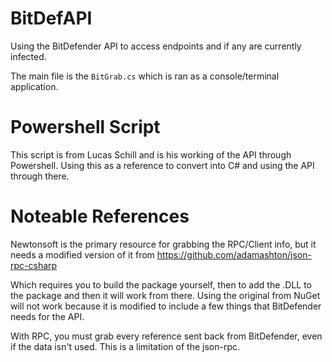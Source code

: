 # BitDefAPI
Using the BitDefender API to access endpoints and if any are currently infected.

The main file is the `BitGrab.cs` which is ran as a console/terminal application. 


# Powershell Script
This script is from Lucas Schill and is his working of the API through Powershell. Using this as a reference to convert into C# and using the API through there.

# Noteable References
Newtonsoft is the primary resource for grabbing the RPC/Client info, but it needs a modified version of it from https://github.com/adamashton/json-rpc-csharp

Which requires you to build the package yourself, then to add the .DLL to the package and then it will work from there. Using the original from NuGet will not work because it is modified to include a few things that BitDefender needs for the API.

With RPC, you must grab every reference sent back from BitDefender, even if the data isn't used. This is a limitation of the json-rpc.
